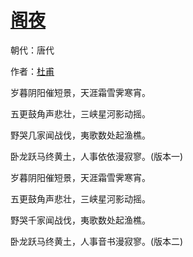 # [阁夜](http://so.gushiwen.org/view_11218.aspx)

朝代：唐代

作者：[杜甫](http://so.gushiwen.org/author_474.aspx)

<p>岁暮阴阳催短景，天涯霜雪霁寒宵。

五更鼓角声悲壮，三峡星河影动摇。

野哭几家闻战伐，夷歌数处起渔樵。

卧龙跃马终黄土，人事依依漫寂寥。(版本一)</p><p>岁暮阴阳催短景，天涯霜雪霁寒宵。

五更鼓角声悲壮，三峡星河影动摇。

野哭千家闻战伐，夷歌数处起渔樵。

卧龙跃马终黄土，人事音书漫寂寥。(版本二)</p>

